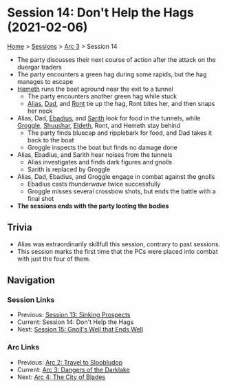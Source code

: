 # Session 14: Don't Help the Hags (2021-02-06)

[Home](../../README.md) > [Sessions](../info.md) > [Arc 3](info.md) > Session 14

* The party discusses their next course of action after the attack on the duergar traders
* The party encounters a green hag during some rapids, but the hag manages to escape
* [Hemeth](../../characters/party/hemeth.md) runs the boat aground near the exit to a tunnel
    * The party encounters another green hag while stuck
    * [Alias](../../characters/pcs/alias.md), [Dad](../../characters/pcs/dad.md), and [Ront](../../characters/party/ront.md) tie up the hag, Ront bites her, and then snaps her neck
* Alias, Dad, [Ebadius](../../characters/pcs/ebadius.md), and [Sarith](../../characters/party/sarith.md) look for food in the tunnels, while [Groggle](../../characters/pcs/groggle.md), [Shuushar](../../characters/party/shuushar.md), [Eldeth](../../characters/party/eldeth.md), Ront, and Hemeth stay behind
    * The party finds bluecap and ripplebark for food, and Dad takes it back to the boat
    * Groggle inspects the boat but finds no damage done
* Alias, Ebadius, and Sarith hear noises from the tunnels
    * Alias investigates and finds dark figures and gnolls
    * Sarith is replaced by Groggle
* Alias, Dad, Ebadius, and Groggle engage in combat against the gnolls
    * Ebadius casts *thunderwave* twice successfully
    * Groggle misses several crossbow shots, but ends the battle with a final shot
* **The sessions ends with the party looting the bodies**

## Trivia
* Alias was extraordinarily skillfull this session, contrary to past sessions.
* This session marks the first time that the PCs were placed into combat with just the four of them.

## Navigation
### Session Links
* Previous: [Session 13: Sinking Prospects](session13-2021-01-16.md)
* Current: Session 14: Don't Help the Hags
* Next: [Session 15: Gnoll's Well that Ends Well](session15-2021-02-20.md)

### Arc Links
* Previous: [Arc 2: Travel to Sloobludop](../arc02/info.md)
* Current: [Arc 3: Dangers of the Darklake](info.md)
* Next: [Arc 4: The City of Blades](../arc04/info.md)
